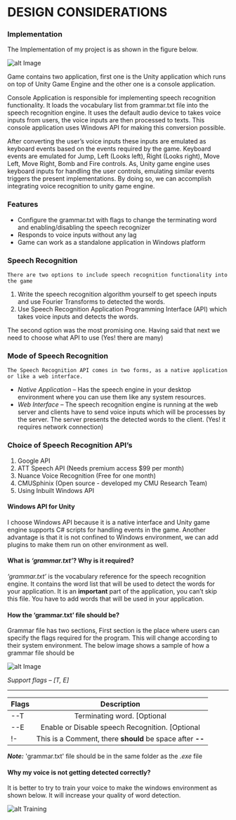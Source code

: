 # DESIGN CONSIDERATIONS

### Implementation

The Implementation of my project is as shown in the figure below. 

 ![alt Image](https://cloud.githubusercontent.com/assets/8402606/13778347/3ddfb578-ea83-11e5-8319-5557de96dcdf.jpg)
 
Game contains two application, first one is the Unity application which runs on top of Unity Game Engine and the other one is a console application.

Console Application is responsible for implementing speech recognition functionality. It loads the vocabulary list from grammar.txt file into the speech recognition engine. It uses the default audio device to takes voice inputs from users, the voice inputs are then processed to texts. This console application uses Windows API  for making this conversion possible. 

After converting the user’s voice inputs these inputs are emulated as keyboard events based on the events required by the game. Keyboard events are emulated for Jump, Left (Looks left), Right (Looks right), Move Left, Move Right, Bomb and Fire controls. As, Unity game engine uses keyboard inputs for handling the user controls, emulating similar events triggers the present implementations. By doing so, we can accomplish integrating voice recognition to unity game engine.   

### Features 
 * Configure the grammar.txt with flags to change the terminating word and enabling/disabling the speech recognizer 
 * Responds to voice inputs without any lag 
 * Game can work as a standalone application in Windows platform 

### Speech Recognition
    There are two options to include speech recognition functionality into the game   
   1.	Write the speech recognition algorithm yourself to get speech inputs and use Fourier Transforms to detected the words.   
   2.	Use Speech Recognition Application Programming Interface (API) which takes voice inputs and detects the words.     

The second option was the most promising one. Having said that next we need to choose what API to use (Yes! there are many)   

### Mode of Speech Recognition    
    The Speech Recognition API comes in two forms, as a native application or like a web interface.   

* *Native Application* – Has the speech engine in your desktop environment where you can use them like any system resources.   
* *Web Interface* – The speech recognition engine is running at the web server and clients have to send voice inputs which will be  processes by the server. The server presents the detected words to the client. (Yes! it requires network connection)  

### Choice of Speech Recognition API’s

  1.	Google API  
  2.	ATT Speech API  (Needs premium access $99 per month)  
  3.	Nuance Voice Recognition (Free for one month)   
  4.	CMUSphinix (Open source - developed my CMU Research Team)  
  5.	Using Inbuilt Windows API     

#### Windows API for Unity 

I choose Windows API because it is a native interface and Unity game engine supports C# scripts for handling events in the game. Another advantage is that it is not confined to Windows environment, we can add plugins to make them run on other environment as well.

#### What is *‘grammar.txt’*? Why is it required?  

*‘grammar.txt’* is the vocabulary reference for the speech recognition engine. It contains the word list that will be used to detect the words for your application. It is an **important** part of the application, you can’t skip this file. You have to add words that will be used in your application.

#### How the ‘grammar.txt’ file should be?  

Grammar file has two sections, First section is the place where users can specify the flags required for the program. This will change according to their system environment. The below image shows a sample of how a grammar file should be 

  ![alt Image](https://cloud.githubusercontent.com/assets/8402606/13730742/f7873df2-e925-11e5-9e0e-b8e780ddd026.GIF)
  
_Support flags – *[T, E]*_
***
|Flags| Description                                                          |
|-----| :------------------------------------------------------------------: |
| --T | Terminating word. [Optional | Default: *Exit*]                       |
| --E | Enable or Disable speech Recognition. [Optional | Default: *Enable*] |
| !-  | This is a Comment, there **should** be space after **--**            |

**_Note:_** 'grammar.txt' file should be in the same folder as the *.exe* file

#### Why my voice is not getting detected correctly?

It is better to try to train your voice to make the windows environment as shown below. It will increase your quality of word detection.  

![alt Training](https://cloud.githubusercontent.com/assets/8402606/13731060/81c69816-e92e-11e5-9474-42e57a1c4d3d.gif)

  
